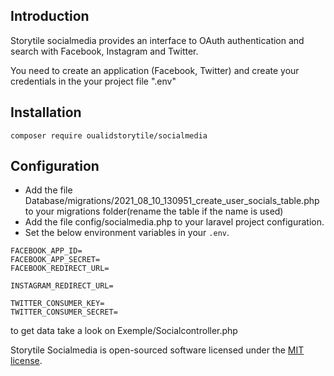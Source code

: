 
## Introduction

Storytile socialmedia provides an interface to OAuth authentication and search with Facebook, Instagram and Twitter.

You need to create an application (Facebook, Twitter) and create your credentials in the your project file ".env"

## Installation

```
composer require oualidstorytile/socialmedia
```

## Configuration

* Add the file Database/migrations/2021_08_10_130951_create_user_socials_table.php to your migrations folder(rename the table if the name is used) 
* Add the file config/socialmedia.php to your laravel project configuration. 
* Set the below environment variables in your `.env`.

```
FACEBOOK_APP_ID=
FACEBOOK_APP_SECRET=
FACEBOOK_REDIRECT_URL=

INSTAGRAM_REDIRECT_URL=

TWITTER_CONSUMER_KEY=
TWITTER_CONSUMER_SECRET=
```

to get data take a look on Exemple/Socialcontroller.php


Storytile Socialmedia is open-sourced software licensed under the [MIT license](LICENSE.md).
